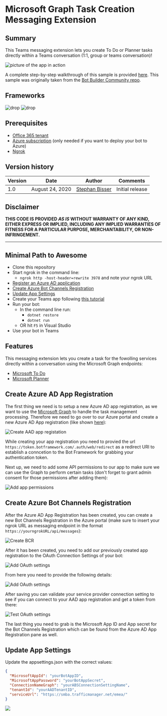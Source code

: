 # Microsoft Graph Task Creation Messaging Extension

## Summary

This Teams messaging extension lets you create To Do or Planner tasks directly within a Teams conversation (1:1, group or teams conversation)!

![picture of the app in action](Docs/msgExt0.png)

A complete step-by-step walkthrough of this sample is provided [here](https://bisser.io/bot-framework-teams-messaging-extensions-walkthrough/).
This sample was originally taken from the [Bot Builder Community repo](https://github.com/BotBuilderCommunity/botbuilder-community-dotnet).

## Frameworks

![drop](https://img.shields.io/badge/Bot&nbsp;Framework-4.9-green.svg)
![drop](https://img.shields.io/badge/.NET&nbsp;Core-3.1-green.svg)

## Prerequisites

* [Office 365 tenant](https://dev.office.com/sharepoint/docs/spfx/set-up-your-development-environment)
* [Azure subscription](https://azure.microsoft.com/en-us/free/) (only needed if you want to deploy your bot to Azure)
* [Ngrok](https://ngrok.com/)

## Version history

Version|Date|Author|Comments
-------|----|----|--------
1.0|August 24, 2020|[Stephan Bisser](https://bisser.io)|Initial release

## Disclaimer

**THIS CODE IS PROVIDED *AS IS* WITHOUT WARRANTY OF ANY KIND, EITHER EXPRESS OR IMPLIED, INCLUDING ANY IMPLIED WARRANTIES OF FITNESS FOR A PARTICULAR PURPOSE, MERCHANTABILITY, OR NON-INFRINGEMENT.**

---

## Minimal Path to Awesome

* Clone this repository
* Start ngrok in the command line:
  * `ngrok http -host-header=rewrite 3978` and note your ngrok URL
* [Register an Azure AD application](#Create-Azure-AD-App-Registration)
* [Create Azure Bot Channels Registration](#Create-Azure-Bot-Channels-Registration)
* [Update App Settings](#Update-App-Settings)
* Create your Teams app following [this tutorial](https://docs.microsoft.com/en-us/microsoftteams/platform/concepts/deploy-and-publish/apps-upload)
* Run your bot:
  * In the command line run:
    * `dotnet restore`
    * `dotnet run`
  * OR hit `F5` in Visual Studio
* Use your bot in Teams

## Features

This messaging extension lets you create a task for the fowolling services directly within a conversation using the Microsoft Graph endpoints:

* [Microsoft To Do](https://todo.microsoft.com/tasks/)
* [Microsoft Planner](https://tasks.office.com/SolvionAT.onmicrosoft.com/en-US/Home/Planner/)

## Create Azure AD App Registration

The first thing we need is to setup a new Azure AD app registration, as we want to use the [Microsoft Graph](https://docs.microsoft.com/en-us/graph/overview) to handle the task management processing. Therefore we need to go over to our Azure portal and create a new Azure AD App registration (like shown [here](https://docs.microsoft.com/en-us/azure/active-directory/develop/howto-create-service-principal-portal#create-an-azure-active-directory-application)):

![Create AAD app registation](Docs/msgExt1.png)

While creating your app registration you need to provied the url `https://token.botframework.com/.auth/web/redirect` as a redirect URI to establish a conncetion to the Bot Framework for grabbing your authentication token.

Next up, we need to add some API permissions to our app to make sure we can use the Graph to perform certain tasks (don't forget to grant admin consent for those permissions after adding them):

![Add app permissions](Docs/msgExt2.png)

## Create Azure Bot Channels Registration

After the Azure AD App Registration has been created, you can create a new Bot Channels Registration in the Azure portal (make sure to insert your ngrok URL as messaging endpoint in the format `https://yourngrokURL/api/messages`):

![Create BCR](Docs/msgExt3.png)

After it has been created, you need to add our previously created app registration to the OAuth Connection Settings of your bot:

![Add OAuth settings](Docs/msgExt4.png)

From here you need to provide the following details:

![Add OAuth settings](Docs/msgExt5.png)

After saving you can validate your service provider connection setting to see if you can connect to your AAD app registration and get a token from there:

![Test OAuth settings](Docs/msgExt6.png)

The last thing you need to grab is the Microsoft App ID and App secret for the Bot Channels Registration which can be found from the Azure AD App Registration pane as well.

## Update App Settings

Update the appsettings.json with the correct values:

```json
{
  "MicrosoftAppId": "yourBotAppID",
  "MicrosoftAppPassword": "yourBotAppSecret",
  "ConnectionNameGraph": "yourABSConnectionSettingName",
  "tenantId": "yourAADTenantID",
  "serviceUrl": "https://smba.trafficmanager.net/emea/"
}
```

<img src="https://m365-visitor-stats.azurewebsites.net/teams-dev-samples/samples/msgExt-graph-task-creation" />
